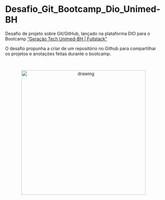 # Desafio_Git_Bootcamp_Dio_Unimed-BH

Desafio de projeto sobre Git/GitHub, lançado na plataforma DIO para o Bootcamp [“Geração Tech Unimed-BH | Fullstack”](https://www.dio.me/bootcamp/geracao-tech-unimed-bh-fullstack)

O desafio propunha a criar de um repositório no Github para compartilhar os projetos e anotações feitas durante o bootcamp.

<br>

<p align="center">
    <img src="./Desafio_Criando%20seu%20Primeiro%20Reposit%C3%B3rio%20no%20GitHub/Anotacoes/Images/Checklist%20.jpg" alt="drawing" width="400"/>
</p>
